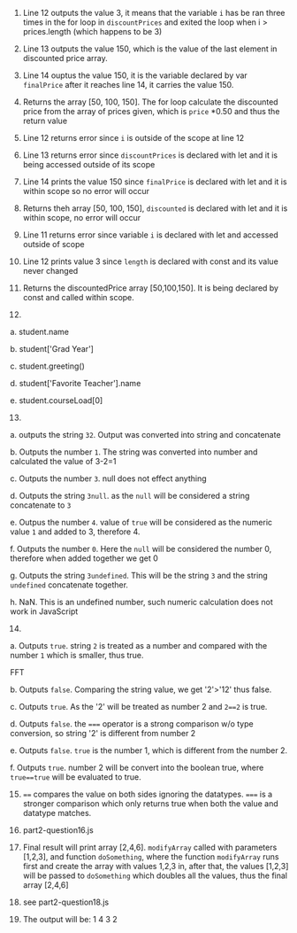 1. Line 12 outputs the value 3, it means that the variable `i` has be ran three times in the for loop in `discountPrices` and exited the loop when i > prices.length (which happens to be 3) 

2. Line 13 outputs the value 150, which is the value of the last element in discounted price array. 

3. Line 14 ouptus the value 150, it is the variable declared by var `finalPrice` after it reaches line 14, it carries the value 150. 
4. Returns the array [50, 100, 150]. The for loop calculate the discounted price from the array of prices given, which is `price` *0.50 and thus the return value 

5. Line 12 returns error since `i` is outside of the scope at line 12

6. Line 13 returns error since `discountPrices` is declared with let and it is being accessed outside of its scope 

7. Line 14 prints the value 150 since `finalPrice` is declared with let and it is within scope so no error will occur 

8. Returns theh array [50, 100, 150], `discounted` is declared with let and it is within scope, no error will occur 

9. Line 11 returns error since variable `i` is declared with let and accessed outside of scope 

10. Line 12 prints value 3 since `length` is declared with const and its value never changed 

11. Returns the discountedPrice array [50,100,150]. It is being declared by const and called within scope. 

12. 

a. student.name 

b. student['Grad Year']

c. student.greeting()

d. student['Favorite Teacher'].name

e. student.courseLoad[0]


13. 

a. outputs the string `32`. Output was converted into string and concatenate
 
b. Outputs the number  `1`.  The string was converted into number and calculated the value of 3-2=1

c. Outputs the number `3`. null does not effect anything 

d. Outputs the string `3null`. as the `null` will be considered a string concatenate to `3`

e. Outpus the number `4`. value of `true` will be considered as the numeric value `1` and added to 3, therefore 4. 

f. Outputs the number `0`. Here the `null` will be considered the number 0, therefore when added together we get 0 

g. Outputs the string `3undefined`. This will be the string `3` and the string `undefined` concatenate together. 

h. NaN. This is an undefined number, such numeric calculation does not work in JavaScript 

14. 

a. Outputs `true`. string `2` is treated as a number and compared with the number `1` which is smaller, thus true. 


FFT

b. Outputs `false`. Comparing the string value, we get '2'>'12' thus false. 

c. Outputs `true`. As the '2' will be treated as number 2 and `2==2` is true. 

d. Outputs `false`. the `===` operator is a strong comparison w/o type conversion, so string '2' is different from number 2

e. Outputs `false`. `true` is the number 1, which is different from the number 2.


f. Outputs `true`. number 2 will be convert into the boolean true, where `true==true` will be evaluated to true. 


15. `==` compares the value on both sides ignoring the datatypes. `===` is a stronger comparison which only returns true when both the value and datatype matches. 


16. part2-question16.js

17. Final result will print array [2,4,6]. 
`modifyArray` called with parameters [1,2,3], and function `doSomething`, where the function `modifyArray` runs first and create the array with values 1,2,3 in, after that, the values [1,2,3] will be passed to `doSomething` which doubles all the values, thus the final array [2,4,6]


18. see part2-question18.js

19. The output will be: 
    1
    4
    3
    2
    











 
